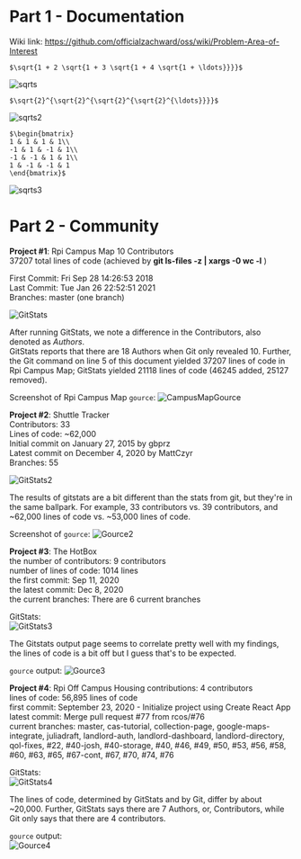 # Part 1 - Documentation  
Wiki link: https://github.com/officialzachward/oss/wiki/Problem-Area-of-Interest  

``` $\sqrt{1 + 2 \sqrt{1 + 3 \sqrt{1 + 4 \sqrt{1 + \ldots}}}}$ ```  
  
![sqrts](/labs/lab-03/images/latex1.png)

```$\sqrt{2}^{\sqrt{2}^{\sqrt{2}^{\sqrt{2}^{\ldots}}}}$```  
  
![sqrts2](/labs/lab-03/images/latex2.png)

 ```
 $\begin{bmatrix}
1 & 1 & 1 & 1\\
-1 & 1 & -1 & 1\\
-1 & -1 & 1 & 1\\
1 & -1 & -1 & 1
\end{bmatrix}$
 ```  
   
![sqrts3](/labs/lab-03/images/latex3.png)

# Part 2 - Community 

**Project #1**: Rpi Campus Map
10 Contributors  
37207 total lines of code (achieved by **git ls-files -z | xargs -0 wc -l** )

First Commit: Fri Sep 28 14:26:53 2018  
Last Commit: Tue Jan 26 22:52:51 2021  
Branches: master (one branch)  

![GitStats](/labs/lab-03/images/gitstats.png)

After running GitStats, we note a difference in the Contributors, also denoted as *Authors*.  
GitStats reports that there are 18 Authors when Git only revealed 10. Further, the Git
command on line 5 of this document yielded 37207 lines of code in Rpi Campus Map; GitStats
yielded 21118 lines of code (46245 added, 25127 removed).

Screenshot of Rpi Campus Map `gource`:
![CampusMapGource](/labs/lab-03/images/gource.png)

**Project #2**: Shuttle Tracker  
Contributors: 33  
Lines of code: ~62,000  
Initial commit on January 27, 2015 by gbprz  
Latest commit on December 4, 2020 by MattCzyr  
Branches: 55  

![GitStats2](/labs/lab-03/images/shuttletrackerstats.png)

The results of gitstats are a bit different than the stats from git, but they're in the same ballpark. For example, 33 contributors vs. 39 contributors, and ~62,000 lines of code vs. ~53,000 lines of code.

Screenshot of `gource`:
![Gource2](/labs/lab-03/images/shuttletrackergource.png)

**Project #3**: The HotBox  
the number of contributors: 9 contributors  
number of lines of code: 1014 lines  
the first commit: Sep 11, 2020  
the latest commit: Dec 8, 2020  
the current branches: There are 6 current branches  

GitStats:  
![GitStats3](/labs/lab-03/images/hotboxstats.png)

The Gitstats output page seems to correlate pretty well with my findings, the lines of code is a bit off but I guess that's to be expected.

`gource` output:
![Gource3](/labs/lab-03/images/hotboxgource.png)  

**Project #4**: Rpi Off Campus Housing
contributions: 4 contributors  
lines of code: 56,895 lines of code  
first commit: September 23, 2020 - Initialize project using Create React App  
latest commit: Merge pull request #77 from rcos/#76  
current branches: master, cas-tutorial, collection-page, google-maps-integrate, juliadraft, landlord-auth, landlord-dashboard, landlord-directory, qol-fixes, #22, #40-josh, #40-storage, #40, #46, #49, #50, #53, #56, #58, #60, #63, #65, #67-cont, #67, #70, #74, #76  

GitStats:  
![GitStats4](/labs/lab-03/images/campusstats.png)

The lines of code, determined by GitStats and by Git, differ by about ~20,000. Further, GitStats says there are 7 Authors, or, Contributors, while
Git only says that there are 4 contributors.  

`gource` output:  
![Gource4](/labs/lab-03/images/campusgource.png)

